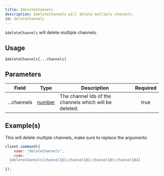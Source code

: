 ```yaml
---
title: $deleteChannels
description: $deleteChannels will delete multiple channels.
id: deleteChannels
---
```


`$deleteChannels` will delete multiple channels.

## Usage

```aoi
$deleteChannels[...channels]
```

## Parameters

| Field       | Type                                                                                              | Description                                            | Required |
| ----------- | ------------------------------------------------------------------------------------------------- | ------------------------------------------------------ | :------: |
| ...channels | [number](https://developer.mozilla.org/en-US/docs/Web/JavaScript/Reference/Global_Objects/Number) | The channel Ids of the channels which will be deleted. |   true   |

## Example(s)

This will delete multiple channels, make sure to replace the arguments:

```javascript
client.command({
    name: "deleteChannels",
    code: `
  $deleteChannels[channelID1;channelID2;channelID3;channelID4]
  `
});
```
